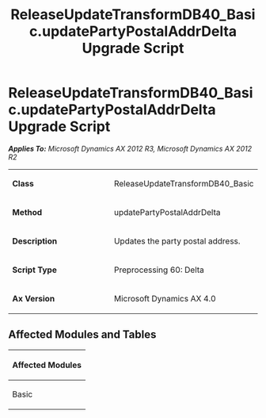 ﻿---
title: ReleaseUpdateTransformDB40_Basic.updatePartyPostalAddrDelta Upgrade Script
TOCTitle: ReleaseUpdateTransformDB40_Basic.updatePartyPostalAddrDelta Upgrade Script
ms:assetid: e1954153-0b38-c6f9-bbda-ae43a40769b3
ms:mtpsurl: https://msdn.microsoft.com/en-us/library/JJ737324(v=AX.60)
ms:contentKeyID: 49711765
ms.date: 05/18/2015
mtps_version: v=AX.60
---

# ReleaseUpdateTransformDB40\_Basic.updatePartyPostalAddrDelta Upgrade Script 


_**Applies To:** Microsoft Dynamics AX 2012 R3, Microsoft Dynamics AX 2012 R2_

<table>
<colgroup>
<col style="width: 50%" />
<col style="width: 50%" />
</colgroup>
<tbody>
<tr class="odd">
<td><p><strong>Class</strong></p></td>
<td><p>ReleaseUpdateTransformDB40_Basic</p></td>
</tr>
<tr class="even">
<td><p><strong>Method</strong></p></td>
<td><p>updatePartyPostalAddrDelta</p></td>
</tr>
<tr class="odd">
<td><p><strong>Description</strong></p></td>
<td><p>Updates the party postal address.</p></td>
</tr>
<tr class="even">
<td><p><strong>Script Type</strong></p></td>
<td><p>Preprocessing 60: Delta</p></td>
</tr>
<tr class="odd">
<td><p><strong>Ax Version</strong></p></td>
<td><p>Microsoft Dynamics AX 4.0</p></td>
</tr>
</tbody>
</table>


## Affected Modules and Tables

<table>
<colgroup>
<col style="width: 100%" />
</colgroup>
<thead>
<tr class="header">
<th><p>Affected Modules</p></th>
</tr>
</thead>
<tbody>
<tr class="odd">
<td><p>Basic</p></td>
</tr>
</tbody>
</table>

  


